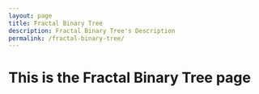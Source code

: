 ```yaml
---
layout: page
title: Fractal Binary Tree
description: Fractal Binary Tree's Description
permalink: /fractal-binary-tree/
---
```


<h1>This is the Fractal Binary Tree page</h1>
